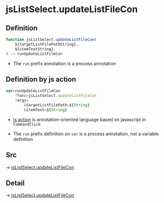 # jsListSelect.updateListFileCon

## Definition

```js.js
function jsListSelect.updateListFileCon(
	${targetListFilePathString},
	${itemTextString},
) -> runUpdateListFileCon
```

- The `run` prefix annotation is a process annotation
## Definition by js action

```js.js
var=runUpdateListFileCon
	?func=jsListSelect.updateListFileCon
	?args=
		&targetListFilePath=${String}
		&itemText=${String}
```

- [js action](#) is annotation-oriented language based on javascript in `CommandClick`

- The `run` prefix definition on `var` is a process annotation, not a variable definition

## Src

-> [jsListSelect.updateListFileCon](https://github.com/puutaro/CommandClick/blob/master/app/src/main/java/com/puutaro/commandclick/fragment_lib/terminal_fragment/js_interface/edit/JsListSelect.kt#L19)

## Detail

-> [jsListSelect.updateListFileCon](https://github.com/puutaro/CommandClick/blob/master/md/developer/js_interface/details/edit/JsListSelect/updateListFileCon.md)
